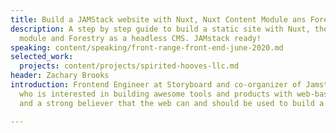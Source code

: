 ```yaml
---
title: Build a JAMStack website with Nuxt, Nuxt Content Module ans Forestry
description: A step by step guide to build a static site with Nuxt, the Nuxt Content
  module and Forestry as a headless CMS. JAMstack ready!
speaking: content/speaking/front-range-front-end-june-2020.md
selected_work:
  projects: content/projects/spirited-hooves-llc.md
header: Zachary Brooks
introduction: Frontend Engineer at Storyboard and co-organizer of Jamstack Denver,
  who is interested in building awesome tools and products with web-based technologies
  and a strong believer that the web can and should be used to build a better future.

---
```

